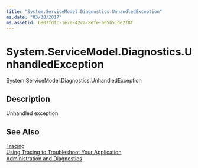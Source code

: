 ```yaml
---
title: "System.ServiceModel.Diagnostics.UnhandledException"
ms.date: "03/30/2017"
ms.assetid: 6807fdfc-1e7e-42ca-8efe-a05b51de2f8f
---
```

# System.ServiceModel.Diagnostics.UnhandledException
System.ServiceModel.Diagnostics.UnhandledException  
  
## Description  
 Unhandled exception.  
  
## See Also  
 [Tracing](../../../../../docs/framework/wcf/diagnostics/tracing/index.md)  
 [Using Tracing to Troubleshoot Your Application](../../../../../docs/framework/wcf/diagnostics/tracing/using-tracing-to-troubleshoot-your-application.md)  
 [Administration and Diagnostics](../../../../../docs/framework/wcf/diagnostics/index.md)
